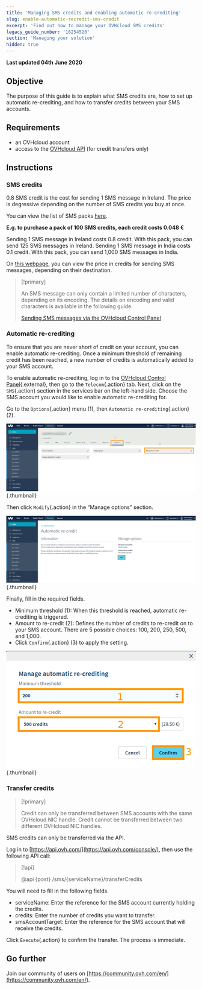 ```yaml
---
title: 'Managing SMS credits and enabling automatic re-crediting'
slug: enable-automatic-recredit-sms-credit
excerpt: 'Find out how to manage your OVHcloud SMS credits'
legacy_guide_number: '16254520'
section: 'Managing your solution'
hidden: true
---
```


**Last updated 04th June 2020**

## Objective

The purpose of this guide is to explain what SMS credits are, how to set up automatic re-crediting, and how to transfer credits between your SMS accounts.

## Requirements

* an OVHcloud account
* access to the [OVHcloud API](https://api.ovh.com/console/) (for credit transfers only)

## Instructions

### **SMS credits**

0.8 SMS credit is the cost for sending 1 SMS message in Ireland. The price is degressive depending on the number of SMS credits you buy at once. 

You can view the list of SMS packs [here](https://www.ovh.ie/sms/).

**E.g. to purchase a pack of 100 SMS credits, each credit costs 0.048 €**

Sending 1 SMS message in Ireland costs 0.8 credit. With this pack, you can send 125 SMS messages in Ireland.
Sending 1 SMS message in India costs 0.1 credit. With this pack, you can send 1,000 SMS messages in India.

On [this webpage](https://www.ovh.ie/sms/prices/), you can view the price in credits for sending SMS messages, depending on their destination.

> [!primary]
>
> An SMS message can only contain a limited number of characters, depending on its encoding. The details on encoding and valid characters is available in the following guide:
> 
> [Sending SMS messages via the OVHcloud Control Panel](../send_sms_messages_via_control_panel/#step-2-compose-your-sms-message)
>

### **Automatic re-crediting**

To ensure that you are never short of credit on your account, you can enable automatic re-crediting. Once a minimum threshold of remaining credit has been reached, a new number of credits is automatically added to your SMS account.

To enable automatic re-crediting, log in to the [OVHcloud Control Panel](https://www.ovh.com/auth/?action=gotomanager){.external}, then go to the `Telecom`{.action} tab. Next, click on the `SMS`{.action} section in the services bar on the left-hand side. Choose the SMS account you would like to enable automatic re-crediting for.

Go to the `Options`{.action} menu (1), then `Automatic re-crediting`{.action} (2).

![credit sms](images/smscredit1.png){.thumbnail}

Then click `Modify`{.action} in the “Manage options” section.

![credit sms](images/smscredit2.png){.thumbnail}

Finally, fill in the required fields.

* Minimum threshold (1): When this threshold is reached, automatic re-crediting is triggered.
* Amount to re-credit (2): Defines the number of credits to re-credit on to your SMS account. There are 5 possible choices: 100, 200, 250, 500, and 1,000.
* Click `Confirm`{.action} (3) to apply the setting.

![credit sms](images/smscredit3.png){.thumbnail}

### **Transfer credits**

> [!primary]
>
> Credit can only be transferred between SMS accounts with the same OVHcloud NIC handle. Credit cannot be transferred between two different OVHcloud NIC handles.
>

SMS credits can only be transferred via the API.

Log in to [https://api.ovh.com/](https://api.ovh.com/console/), then use the following API call:

> \[!api]
>
> @api {post} /sms/{serviceName}/transferCredits
>

You will need to fill in the following fields.

* serviceName: Enter the reference for the SMS account currently holding the credits.
* credits: Enter the number of credits you want to transfer.
* smsAccountTarget: Enter the reference for the SMS account that will receive the credits.

Click `Execute`{.action} to confirm the transfer. The process is immediate.

## Go further

Join our community of users on [https://community.ovh.com/en/](https://community.ovh.com/en/).

